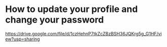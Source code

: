 # How to update your profile and change your password

https://drive.google.com/file/d/1czHehnP7tkZcZBzBSH36JQKrg5g_G1HF/view?usp=sharing
